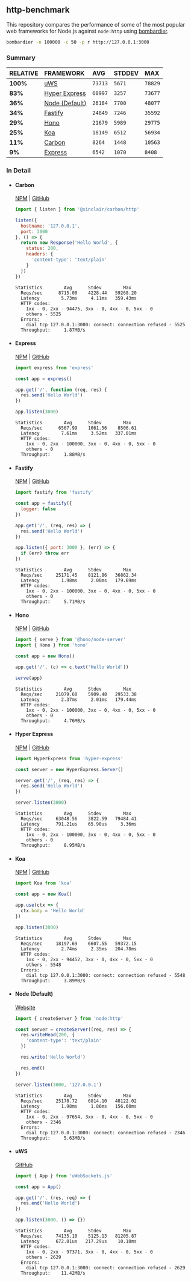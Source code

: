 ## http-benchmark

This repository compares the performance of some of the most popular web frameworks for Node.js against `node:http` using [bombardier](https://github.com/codesenberg/bombardier).

```bash
bombardier -n 100000 -c 50 -p r http://127.0.0.1:3000
```

### Summary

| RELATIVE | FRAMEWORK | AVG | STDDEV | MAX |
| :--- | :--- | :--- | :--- | :--- |
| **100%** | [uWS](#uws) | `73713` | `5671` | `78829` |
| **83%** | [Hyper Express](#hyper-express) | `60997` | `3257` | `73677` |
| **36%** | [Node (Default)](#node-default) | `26184` | `7700` | `48077` |
| **34%** | [Fastify](#fastify) | `24849` | `7246` | `35592` |
| **29%** | [Hono](#hono) | `21679` | `5989` | `29775` |
| **25%** | [Koa](#koa) | `18149` | `6512` | `56934` |
| **11%** | [Carbon](#carbon) | `8264` | `1448` | `10563` |
| **9%** | [Express](#express) | `6542` | `1070` | `8408` |


### In Detail

- #### Carbon
  [NPM](https://npmjs.com/@sinclair/carbon) | [GitHub](https://github.com/sinclairzx81/carbon)
  ```js
  import { listen } from '@sinclair/carbon/http'

  listen({
    hostname: '127.0.0.1',
    port: 3000
  }, () => {
    return new Response('Hello World', {
      status: 200,
      headers: {
        'content-type': 'text/plain'
      }
    })
  })
  ```

  ```
  Statistics        Avg      Stdev        Max
    Reqs/sec      8715.00    4228.44   59268.20
    Latency        5.73ms     4.11ms   359.43ms
    HTTP codes:
      1xx - 0, 2xx - 94475, 3xx - 0, 4xx - 0, 5xx - 0
      others - 5525
    Errors:
      dial tcp 127.0.0.1:3000: connect: connection refused - 5525
    Throughput:     1.87MB/s
  ```

- #### Express
  [NPM](https://npmjs.com/express) | [GitHub](https://github.com/expressjs/express)
  ```js
  import express from 'express'

  const app = express()

  app.get('/', function (req, res) {
    res.send('Hello World')
  })

  app.listen(3000)
  ```

  ```
  Statistics        Avg      Stdev        Max
    Reqs/sec      6567.99    1061.56    8506.61
    Latency        7.61ms     3.52ms   337.01ms
    HTTP codes:
      1xx - 0, 2xx - 100000, 3xx - 0, 4xx - 0, 5xx - 0
      others - 0
    Throughput:     1.88MB/s
  ```

- #### Fastify
  [NPM](https://npmjs.com/fastify) | [GitHub](https://github.com/fastify/fastify)
  ```js
  import fastify from 'fastify'

  const app = fastify({
    logger: false
  })

  app.get('/', (req, res) => {
    res.send('Hello World')
  })

  app.listen({ port: 3000 }, (err) => {
    if (err) throw err
  })
  ```

  ```
  Statistics        Avg      Stdev        Max
    Reqs/sec     25171.45    8121.86   36862.34
    Latency        1.98ms     2.00ms   179.69ms
    HTTP codes:
      1xx - 0, 2xx - 100000, 3xx - 0, 4xx - 0, 5xx - 0
      others - 0
    Throughput:     5.71MB/s
  ```

- #### Hono
  [NPM](https://npmjs.com/hono) | [GitHub](https://github.com/honojs/hono)
  ```js
  import { serve } from '@hono/node-server'
  import { Hono } from 'hono'

  const app = new Hono()

  app.get('/', (c) => c.text('Hello World'))

  serve(app)
  ```

  ```
  Statistics        Avg      Stdev        Max
    Reqs/sec     21079.60    5909.48   29533.38
    Latency        2.37ms     2.01ms   179.44ms
    HTTP codes:
      1xx - 0, 2xx - 100000, 3xx - 0, 4xx - 0, 5xx - 0
      others - 0
    Throughput:     4.76MB/s
  ```

- #### Hyper Express
  [NPM](https://npmjs.com/hyper-express) | [GitHub](https://github.com/kartikk221/hyper-express)
  ```js
  import HyperExpress from 'hyper-express'

  const server = new HyperExpress.Server()

  server.get('/', (req, res) => {
    res.send('Hello World')
  })

  server.listen(3000)
  ```

  ```
  Statistics        Avg      Stdev        Max
    Reqs/sec     63048.56    3822.59   79484.41
    Latency      791.21us    65.90us     3.36ms
    HTTP codes:
      1xx - 0, 2xx - 100000, 3xx - 0, 4xx - 0, 5xx - 0
      others - 0
    Throughput:     8.95MB/s
  ```

- #### Koa
  [NPM](https://npmjs.com/koa) | [GitHub](https://github.com/koajs/koa)
  ```js
  import Koa from 'koa'

  const app = new Koa()

  app.use(ctx => {
    ctx.body = 'Hello World'
  })

  app.listen(3000)
  ```

  ```
  Statistics        Avg      Stdev        Max
    Reqs/sec     18197.69    6607.55   59372.15
    Latency        2.74ms     2.35ms   204.78ms
    HTTP codes:
      1xx - 0, 2xx - 94452, 3xx - 0, 4xx - 0, 5xx - 0
      others - 5548
    Errors:
      dial tcp 127.0.0.1:3000: connect: connection refused - 5548
    Throughput:     3.89MB/s
  ```

- #### Node (Default)
  [Website](https://nodejs.org/api/http.html)
  ```js
  import { createServer } from 'node:http'

  const server = createServer((req, res) => {
    res.writeHead(200, {
      'content-type': 'text/plain'
    })

    res.write('Hello World')

    res.end()
  })

  server.listen(3000, '127.0.0.1')
  ```

  ```
  Statistics        Avg      Stdev        Max
    Reqs/sec     25178.72    6814.10   48122.02
    Latency        1.98ms     1.86ms   156.60ms
    HTTP codes:
      1xx - 0, 2xx - 97654, 3xx - 0, 4xx - 0, 5xx - 0
      others - 2346
    Errors:
      dial tcp 127.0.0.1:3000: connect: connection refused - 2346
    Throughput:     5.63MB/s
  ```

- #### uWS
  [GitHub](https://github.com/uNetworking/uWebSockets.js)
  ```js
  import { App } from 'uWebSockets.js'

  const app = App()

  app.get('/', (res, req) => {
    res.end('Hello World')
  })

  app.listen(3000, () => {})
  ```

  ```
  Statistics        Avg      Stdev        Max
    Reqs/sec     74135.10    5125.13   81205.87
    Latency      672.01us   217.29us    10.10ms
    HTTP codes:
      1xx - 0, 2xx - 97371, 3xx - 0, 4xx - 0, 5xx - 0
      others - 2629
    Errors:
      dial tcp 127.0.0.1:3000: connect: connection refused - 2629
    Throughput:    11.42MB/s
  ```


